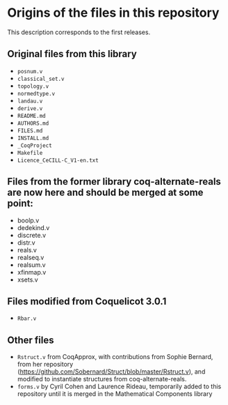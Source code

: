 # Origins of the files in this repository

This description corresponds to the first releases.

## Original files from this library

- `posnum.v`
- `classical_set.v`
- `topology.v`
- `normedtype.v`
- `landau.v`
- `derive.v`
- `README.md`
- `AUTHORS.md`
- `FILES.md`
- `INSTALL.md`
- `_CoqProject`
- `Makefile`
- `Licence_CeCILL-C_V1-en.txt`

## Files from the former library coq-alternate-reals are now here and should be merged at some point:
- boolp.v
- dedekind.v
- discrete.v
- distr.v
- reals.v
- realseq.v
- realsum.v
- xfinmap.v
- xsets.v

## Files modified from Coquelicot 3.0.1
- `Rbar.v`

## Other files
- `Rstruct.v` from CoqApprox, with contributions from Sophie Bernard, from her repository (https://github.com/Sobernard/Struct/blob/master/Rstruct.v), and modified to instantiate structures from coq-alternate-reals.
- `forms.v` by Cyril Cohen and Laurence Rideau, temporarily added to this repository until it is merged in the Mathematical Components library
